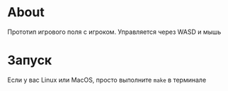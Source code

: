 # About

Прототип игрового поля с игроком. Управляется через WASD и мышь

# Запуск

Если у вас Linux или MacOS, просто выполните `make` в терминале
